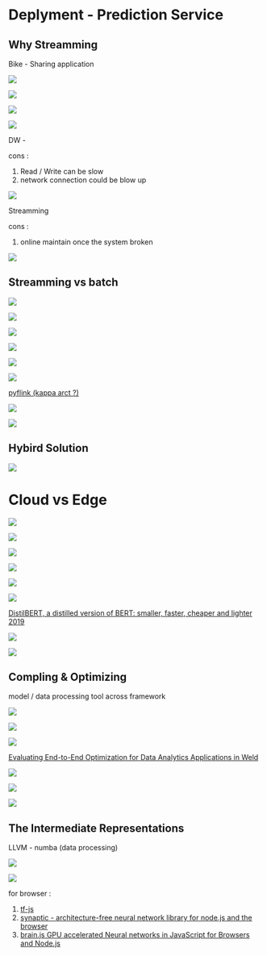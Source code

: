 # Deplyment - Prediction Service

## Why Streamming

Bike - Sharing application

<img src='./assets/8_1.png'></img>

<img src='./assets/8_2.png'></img>

<img src='./assets/8_3.png'></img>

<img src='./assets/8_4.png'></img>

DW - 

cons : 

1. Read / Write can be slow
2. network connection could be blow up


<img src='./assets/8_5.png'></img>

Streamming 

cons :

1. online maintain once the system broken

<img src='./assets/8_6.png'></img>

## Streamming vs batch

<img src='./assets/8_7.png'></img>

<img src='./assets/8_8.png'></img>

<img src='./assets/8_9.png'></img>

<img src='./assets/8_10.png'></img>

<img src='./assets/8_11.png'></img>

<img src='./assets/8_12.png'></img>

[pyflink (kappa arct ?)](https://nightlies.apache.org/flink/flink-docs-master/zh/docs/dev/python/overview/)

<img src='./assets/8_13.png'></img>

<img src='./assets/8_14.png'></img>

## Hybird Solution

<img src='./assets/8_15.png'></img>

# Cloud vs Edge

<img src='./assets/8_23.png'></img>

<img src='./assets/8_16.png'></img>

<img src='./assets/8_17.png'></img>

<img src='./assets/8_18.png'></img>

<img src='./assets/8_19.png'></img>

<img src='./assets/8_20.png'></img>

[DistilBERT, a distilled version of BERT: smaller, faster, cheaper and lighter 2019](https://arxiv.org/abs/1910.01108)

<img src='./assets/8_21.png'></img>

<img src='./assets/8_22.png'></img>

## Compling & Optimizing

model / data processing tool across framework

<img src='./assets/8_24.png'></img>

<img src='./assets/8_25.png'></img>

<img src='./assets/8_26.png'></img>


[Evaluating End-to-End Optimization for Data Analytics Applications in Weld](http://www.vldb.org/pvldb/vol11/p1002-palkar.pdf)

<img src='./assets/8_27.png'></img>

<img src='./assets/8_28.png'></img>

<img src='./assets/8_29.png'></img>

## The Intermediate Representations

LLVM - numba (data processing)

<img src='./assets/8_30.png'></img>

<img src='./assets/8_31.png'></img>

for browser : 

1. [tf-js](https://www.tensorflow.org/js)
2. [synaptic - architecture-free neural network library for node.js and  the browser](https://github.com/cazala/synaptic)
3. [brain.js GPU accelerated Neural networks in JavaScript for Browsers and Node.js](https://github.com/BrainJS/brain.js)
